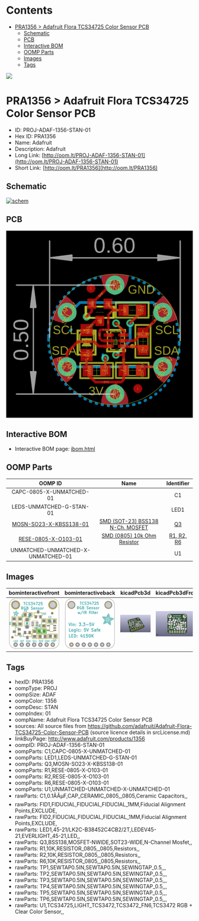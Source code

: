 



Contents
========

* [PRA1356 > Adafruit Flora TCS34725 Color Sensor PCB](#pra1356--adafruit-flora-tcs34725-color-sensor-pcb)
	* [Schematic](#schematic)
	* [PCB](#pcb)
	* [Interactive BOM](#interactive-bom)
	* [OOMP Parts](#oomp-parts)
	* [Images](#images)
	* [Tags](#tags)
  
![][im]
# PRA1356 > Adafruit Flora TCS34725 Color Sensor PCB

- ID: PROJ-ADAF-1356-STAN-01
- Hex ID: PRA1356
- Name: Adafruit
- Description: Adafruit
- Long Link: [http://oom.lt/PROJ-ADAF-1356-STAN-01](http://oom.lt/PROJ-ADAF-1356-STAN-01)
- Short Link: [http://oom.lt/PRA1356](http://oom.lt/PRA1356)

## Schematic
  
[![schem](eagleSchemImage.png)](eagleSchemImage.png)
## PCB
  
[![pcb](eagleImage.png)](eagleImage.png)
## Interactive BOM

- Interactive BOM page: [ibom.html](https://htmlpreview.github.io/?https://github.com/oomlout/oomlout_OOMP_projects/blob/main/PROJ-ADAF-1356-STAN-01/kicad/bom/ibom.html)

## OOMP Parts
  

|OOMP ID|Name|Identifier|
| :---: | :---: | :---: |
|CAPC-0805-X-UNMATCHED-01||C1|
|LEDS-UNMATCHED-G-STAN-01||LED1|
|[MOSN-SO23-X-KBSS138-01](https://github.com/oomlout/oomlout_OOMP_parts/tree/main/MOSN-SO23-X-KBSS138-01/)|[SMD (SOT-23) BSS138 N-Ch. MOSFET](https://github.com/oomlout/oomlout_OOMP_parts/tree/main/MOSN-SO23-X-KBSS138-01/)|[Q3](https://github.com/oomlout/oomlout_OOMP_parts/tree/main/MOSN-SO23-X-KBSS138-01/)|
|[RESE-0805-X-O103-01](https://github.com/oomlout/oomlout_OOMP_parts/tree/main/RESE-0805-X-O103-01/)|[SMD (0805) 10k Ohm Resistor](https://github.com/oomlout/oomlout_OOMP_parts/tree/main/RESE-0805-X-O103-01/)|[R1, R2, R6](https://github.com/oomlout/oomlout_OOMP_parts/tree/main/RESE-0805-X-O103-01/)|
|UNMATCHED-UNMATCHED-X-UNMATCHED-01||U1|

## Images
  
  

|bominteractivefront|bominteractiveback|kicadPcb3d|kicadPcb3dFront|kicadPcb3dBack|kicadSchem|eagleImage|eagleSchemImage|pcbdraw|pcbdrawback|
| :---: | :---: | :---: | :---: | :---: | :---: | :---: | :---: | :---: | :---: |
|[![bominteractivefront](bomFront_140.png)](bomFront.png)|[![bominteractiveback](bomBack_140.png)](bomBack.png)|[![kicadPcb3d](kicadPcb3d_140.png)](kicadPcb3d.png)|[![kicadPcb3dFront](kicadPcb3dFront_140.png)](kicadPcb3dFront.png)|[![kicadPcb3dBack](kicadPcb3dBack_140.png)](kicadPcb3dBack.png)|[![kicadSchem](kicadSchem_140.png)](kicadSchem.png)|[![eagleImage](eagleImage_140.png)](eagleImage.png)|[![eagleSchemImage](eagleSchemImage_140.png)](eagleSchemImage.png)|[![pcbdraw](pcbdraw_140.png)](pcbdraw.png)|[![pcbdrawback](pcbdrawBack_140.png)](pcbdrawBack.png)|

## Tags

- hexID: PRA1356
- oompType: PROJ
- oompSize: ADAF
- oompColor: 1356
- oompDesc: STAN
- oompIndex: 01
- oompName: Adafruit Flora TCS34725 Color Sensor PCB
- sources: All source files from https://github.com/adafruit/Adafruit-Flora-TCS34725-Color-Sensor-PCB (source licence details in srcLicense.md)
- linkBuyPage: http://www.adafruit.com/products/1356
- oompID: PROJ-ADAF-1356-STAN-01
- oompParts: C1,CAPC-0805-X-UNMATCHED-01
- oompParts: LED1,LEDS-UNMATCHED-G-STAN-01
- oompParts: Q3,MOSN-SO23-X-KBSS138-01
- oompParts: R1,RESE-0805-X-O103-01
- oompParts: R2,RESE-0805-X-O103-01
- oompParts: R6,RESE-0805-X-O103-01
- oompParts: U1,UNMATCHED-UNMATCHED-X-UNMATCHED-01
- rawParts: C1,0.1ÃÂµF,CAP_CERAMIC_0805,_0805,Ceramic Capacitors,,
- rawParts: FID1,FIDUCIAL,FIDUCIAL,FIDUCIAL_1MM,Fiducial Alignment Points,EXCLUDE,
- rawParts: FID2,FIDUCIAL,FIDUCIAL,FIDUCIAL_1MM,Fiducial Alignment Points,EXCLUDE,
- rawParts: LED1,45-21/LK2C-B38452C4CB2/2T,LEDEV45-21,EVERLIGHT_45-21,LED,,
- rawParts: Q3,BSS138,MOSFET-NWIDE,SOT23-WIDE,N-Channel Mosfet,,
- rawParts: R1,10K,RESISTOR_0805,_0805,Resistors,,
- rawParts: R2,10K,RESISTOR_0805,_0805,Resistors,,
- rawParts: R6,10K,RESISTOR_0805,_0805,Resistors,,
- rawParts: TP1,SEWTAP0.5IN,SEWTAP0.5IN,SEWINGTAP_0.5,,,
- rawParts: TP2,SEWTAP0.5IN,SEWTAP0.5IN,SEWINGTAP_0.5,,,
- rawParts: TP3,SEWTAP0.5IN,SEWTAP0.5IN,SEWINGTAP_0.5,,,
- rawParts: TP4,SEWTAP0.5IN,SEWTAP0.5IN,SEWINGTAP_0.5,,,
- rawParts: TP5,SEWTAP0.5IN,SEWTAP0.5IN,SEWINGTAP_0.5,,,
- rawParts: TP6,SEWTAP0.5IN,SEWTAP0.5IN,SEWINGTAP_0.5,,,
- rawParts: U1,TCS34725,LIGHT_TCS3472,TCS3472_FN6,TCS3472 RGB + Clear Color Sensor,,



[im]: kicadPcb3d_450.png
